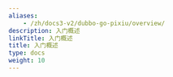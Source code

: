 ```yaml
---
aliases:
    - /zh/docs3-v2/dubbo-go-pixiu/overview/
description: 入门概述
linkTitle: 入门概述
title: 入门概述
type: docs
weight: 10
---
```

